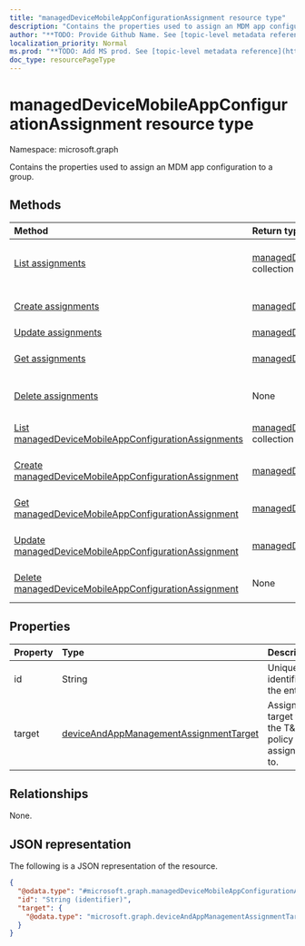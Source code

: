 ```yaml
---
title: "managedDeviceMobileAppConfigurationAssignment resource type"
description: "Contains the properties used to assign an MDM app configuration to a group."
author: "**TODO: Provide Github Name. See [topic-level metadata reference](https://msgo.azurewebsites.net/add/document/guidelines/metadata.html#topic-level-metadata)**"
localization_priority: Normal
ms.prod: "**TODO: Add MS prod. See [topic-level metadata reference](https://msgo.azurewebsites.net/add/document/guidelines/metadata.html#topic-level-metadata)**"
doc_type: resourcePageType
---
```


# managedDeviceMobileAppConfigurationAssignment resource type

Namespace: microsoft.graph

Contains the properties used to assign an MDM app configuration to a group.

## Methods
|Method|Return type|Description|
|:---|:---|:---|
|[List assignments](../api/manageddevicemobileappconfiguration-list-assignments.md)|[managedDeviceMobileAppConfigurationAssignment](../resources/manageddevicemobileappconfigurationassignment.md) collection|Get the managedDeviceMobileAppConfigurationAssignment resources from the assignments navigation property.|
|[Create assignments](../api/manageddevicemobileappconfiguration-post-assignments.md)|[managedDeviceMobileAppConfigurationAssignment](../resources/manageddevicemobileappconfigurationassignment.md)|Create a new managedDeviceMobileAppConfigurationAssignment object.|
|[Update assignments](../api/manageddevicemobileappconfiguration-update-assignments.md)|[managedDeviceMobileAppConfigurationAssignment](../resources/manageddevicemobileappconfigurationassignment.md)|Update the properties of an assignments object.|
|[Get assignments](../api/manageddevicemobileappconfiguration-get-manageddevicemobileappconfigurationassignment.md)|[managedDeviceMobileAppConfigurationAssignment](../resources/manageddevicemobileappconfigurationassignment.md)|Read the properties and relationships of a [managedDeviceMobileAppConfigurationAssignment](../resources/manageddevicemobileappconfigurationassignment.md) object.|
|[Delete assignments](../api/manageddevicemobileappconfiguration-delete-assignments.md)|None|Delete a [managedDeviceMobileAppConfigurationAssignment](../resources/manageddevicemobileappconfigurationassignment.md) object.|
|[List managedDeviceMobileAppConfigurationAssignments](../api/manageddevicemobileappconfigurationassignment-list.md)|[managedDeviceMobileAppConfigurationAssignment](../resources/manageddevicemobileappconfigurationassignment.md) collection|Get a list of the [managedDeviceMobileAppConfigurationAssignment](../resources/manageddevicemobileappconfigurationassignment.md) objects and their properties.|
|[Create managedDeviceMobileAppConfigurationAssignment](../api/manageddevicemobileappconfigurationassignment-create.md)|[managedDeviceMobileAppConfigurationAssignment](../resources/manageddevicemobileappconfigurationassignment.md)|Create a new [managedDeviceMobileAppConfigurationAssignment](../resources/manageddevicemobileappconfigurationassignment.md) object.|
|[Get managedDeviceMobileAppConfigurationAssignment](../api/manageddevicemobileappconfigurationassignment-get.md)|[managedDeviceMobileAppConfigurationAssignment](../resources/manageddevicemobileappconfigurationassignment.md)|Read the properties and relationships of a [managedDeviceMobileAppConfigurationAssignment](../resources/manageddevicemobileappconfigurationassignment.md) object.|
|[Update managedDeviceMobileAppConfigurationAssignment](../api/manageddevicemobileappconfigurationassignment-update.md)|[managedDeviceMobileAppConfigurationAssignment](../resources/manageddevicemobileappconfigurationassignment.md)|Update the properties of a [managedDeviceMobileAppConfigurationAssignment](../resources/manageddevicemobileappconfigurationassignment.md) object.|
|[Delete managedDeviceMobileAppConfigurationAssignment](../api/manageddevicemobileappconfigurationassignment-delete.md)|None|Deletes a [managedDeviceMobileAppConfigurationAssignment](../resources/manageddevicemobileappconfigurationassignment.md) object.|

## Properties
|Property|Type|Description|
|:---|:---|:---|
|id|String|Unique identifier of the entity.|
|target|[deviceAndAppManagementAssignmentTarget](../resources/deviceandappmanagementassignmenttarget.md)|Assignment target that the T&C policy is assigned to.|

## Relationships
None.

## JSON representation
The following is a JSON representation of the resource.
<!-- {
  "blockType": "resource",
  "keyProperty": "id",
  "@odata.type": "microsoft.graph.managedDeviceMobileAppConfigurationAssignment",
  "baseType": "",
  "openType": false
}
-->
``` json
{
  "@odata.type": "#microsoft.graph.managedDeviceMobileAppConfigurationAssignment",
  "id": "String (identifier)",
  "target": {
    "@odata.type": "microsoft.graph.deviceAndAppManagementAssignmentTarget"
  }
}
```

